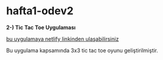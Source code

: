 # hafta1-odev2

<strong>2-) Tic Tac Toe Uygulaması</strong>

[bu uygulamaya netlify linkinden ulaşabilirsiniz](https://tictactoe-murat.netlify.app/)

Bu uygulama kapsamında 3x3 tic tac toe oyunu geliştirilmiştir.